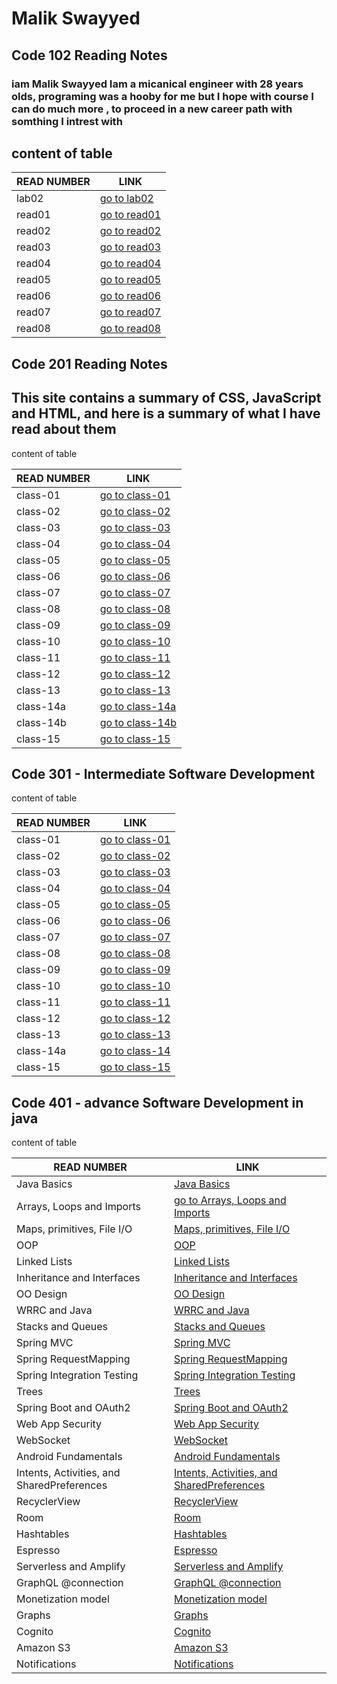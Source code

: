 # Malik Swayyed

## Code 102 Reading Notes

### iam Malik Swayyed Iam a micanical engineer with 28 years olds, programing was a hooby for me but I hope with course I can do much more , to proceed in a new career path with somthing I intrest with

## content of table

|READ NUMBER|LINK|
|------------|-------------|
|lab02|[go to lab02](lab02.md)|
|read01|[go to read01](read01.md)|
|read02|[go to read02](read02.md)|
|read03|[go to read03](read03.md)|
|read04|[go to read04](read04.md)|
|read05|[go to read05](read05.md)|
|read06|[go to read06](read06.md)|
|read07|[go to read07](read07.md)|
|read08|[go to read08](read08.md)|

## Code 201 Reading Notes

## This site contains a summary of CSS, JavaScript and HTML, and here is a summary of what I have read about them

 content of table

|READ NUMBER|LINK|
|------------|-------------|
|class-01|[go to class-01](class-01)|
|class-02|[go to class-02](class-02)|
|class-03|[go to class-03](class-03)|
|class-04|[go to class-04](class-04)|
|class-05|[go to class-05](class-05)|
|class-06|[go to class-06](class-06)|
|class-07|[go to class-07](class-07)|
|class-08|[go to class-08](class-08)|
|class-09|[go to class-09](class-09)|
|class-10|[go to class-10](class-10)|
|class-11|[go to class-11](class-11)|
|class-12|[go to class-12](class-12)|
|class-13|[go to class-13](class-13)|
|class-14a|[go to class-14a](class-14a)|
|class-14b|[go to class-14b](class-14b)|
|class-15|[go to class-15](class-15)|

## Code 301 - Intermediate Software Development

content of table

|READ NUMBER|LINK|
|------------|-------------|
|class-01|[go to class-01](clas-01)|
|class-02|[go to class-02](clas-02)|
|class-03|[go to class-03](clas-03)|
|class-04|[go to class-04](clas-04)|
|class-05|[go to class-05](clas-05)|
|class-06|[go to class-06](clas-06)|
|class-07|[go to class-07](clas-07)|
|class-08|[go to class-08](clas-08)|
|class-09|[go to class-09](clas-09)|
|class-10|[go to class-10](clas-10)|
|class-11|[go to class-11](clas-11)|
|class-12|[go to class-12](clas-12)|
|class-13|[go to class-13](clas-13)|
|class-14a|[go to class-14](clas-14)|
|class-15|[go to class-15](clas-15)|

## Code 401 - advance Software Development in java

content of table

|READ NUMBER|LINK|
|------------|-------------|
|Java Basics|[Java Basics](401-01)|
|Arrays, Loops and Imports|[go to Arrays, Loops and Imports](401-02)|
|Maps, primitives, File I/O|[Maps, primitives, File I/O](401-03)|
| OOP|[OOP](401-04)|
|Linked Lists|[Linked Lists](401-05)|
| Inheritance and Interfaces|[Inheritance and Interfaces](401-06)|
|OO Design|[OO Design](401-07)|
|WRRC and Java|[WRRC and Java](401-08)|
|Stacks and Queues|[Stacks and Queues](401-09)|
|Spring MVC|[Spring MVC](401-10)|
|Spring RequestMapping|[Spring RequestMapping](401-11)|
|Spring Integration Testing|[Spring Integration Testing](401-12)|
|Trees|[Trees](401-13)|
|Spring Boot and OAuth2|[Spring Boot and OAuth2](401-14)|
|Web App Security|[Web App Security](401-15)|
|WebSocket|[WebSocket](401-16)|
| Android Fundamentals|[Android Fundamentals](401-17)|
| Intents, Activities, and SharedPreferences|[Intents, Activities, and SharedPreferences](401-27)|
| RecyclerView|[RecyclerView](401-28)|
| Room|[Room](401-29)|
| Hashtables|[Hashtables](401-30)|
| Espresso|[Espresso](401-31)|
| Serverless and Amplify |[Serverless and Amplify](401-32)|
| GraphQL @connection|[GraphQL @connection](401-33)|
| Monetization model|[Monetization model](401-34)|
| Graphs|[Graphs](401-35)|
| Cognito|[Cognito](401-36)|
| Amazon S3|[Amazon S3](401-37)|
| Notifications|[Notifications](401-38)|




